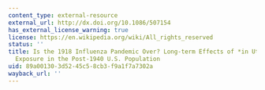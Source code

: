 ```yaml
---
content_type: external-resource
external_url: http://dx.doi.org/10.1086/507154
has_external_license_warning: true
license: https://en.wikipedia.org/wiki/All_rights_reserved
status: ''
title: Is the 1918 Influenza Pandemic Over? Long-term Effects of *in Utero* Influenza
  Exposure in the Post-1940 U.S. Population
uid: 89a00130-3d52-45c5-8cb3-f9a1f7a7302a
wayback_url: ''
---
```

